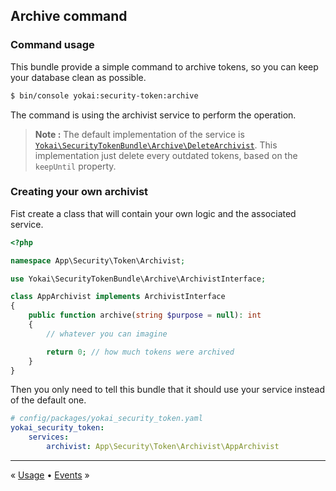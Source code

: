 Archive command
---------------


### Command usage

This bundle provide a simple command to archive tokens, so you can keep your database clean as possible.

```bash
$ bin/console yokai:security-token:archive
```

The command is using the archivist service to perform the operation.

> **Note :** The default implementation of the service is 
> [`Yokai\SecurityTokenBundle\Archive\DeleteArchivist`](../src/Archive/DeleteArchivist.php).
> This implementation just delete every outdated tokens, based on the `keepUntil` property.


### Creating your own archivist

Fist create a class that will contain your own logic and the associated service.

```php
<?php

namespace App\Security\Token\Archivist;

use Yokai\SecurityTokenBundle\Archive\ArchivistInterface;

class AppArchivist implements ArchivistInterface
{
    public function archive(string $purpose = null): int
    {
        // whatever you can imagine

        return 0; // how much tokens were archived
    }
}
```

Then you only need to tell this bundle that it should use your service instead of the default one.

```yaml
# config/packages/yokai_security_token.yaml
yokai_security_token:
    services:
        archivist: App\Security\Token\Archivist\AppArchivist
```


---

« [Usage](3-usage.md) • [Events](5-events.md) »
